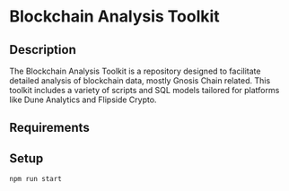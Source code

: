 # Blockchain Analysis Toolkit

## Description 

The Blockchain Analysis Toolkit is a repository designed to facilitate detailed analysis of blockchain data, mostly Gnosis Chain related. This toolkit includes a variety of scripts and SQL models tailored for platforms like Dune Analytics and Flipside Crypto.

## Requirements

## Setup

``` npm run start ```